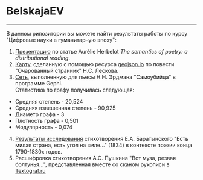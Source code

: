 # BelskajaEV
-----
В данном рипозитории вы можете найти результаты работы по курсу "Цифровые науки в гуманитарную эпоху":  
1. [Презентацию](https://github.com/EvgeniaBelskaja/BelskajaEV/blob/master/Presentation_The%20semantics%20of%20poetry.pdf) по статье Aurélie Herbelot *The semantics of poetry: a distributional reading*.  
2. [Карту](https://github.com/EvgeniaBelskaja/BelskajaEV/blob/master/Leskov_Ocharovanniy%20Strannik.geojson), сделанную с помощью ресурса [geojson.io](http://geojson.io/#map=2/20.0/0.0) по повести "Очарованный странник" Н.С. Лескова.  
3. [Сеть](https://github.com/EvgeniaBelskaja/BelskajaEV/blob/master/Erdman_Samoubijtsa_network.png), выполненную для пьесы Н.Н. Эрдмана "Самоубийца" в программе Gephi.  
Статистика по графу получилась следующая:  
  * Средняя степень - 20,524  
  * Средняя взвешенная степень - 90,925  
  * Диаметр графа - 3  
  * Плотность графа - 0,501
  * Модулярность - 0,074  
4. [Результаты исследования](https://github.com/EvgeniaBelskaja/BelskajaEV/blob/master/Research%20made%20using%20ruscorpora.ru.md) стихотворения Е.А. Баратынского "Есть милая страна, есть угол на змле..." (1834) в контексте поэзии конца 1790-1830х годов.  
5. Расшифровка стихотворения А.С. Пушкина "Вот муза, резвая болтунья...", представленная вместе со сканом рукописи в [Textograf.ru](http://textograf.ru/textograf#/)  
